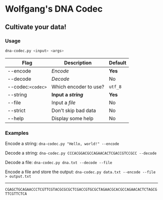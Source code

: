 #	Wolfgang's DNA Codec
##	Cultivate your data!

### Usage
```bash
dna-codec.py <input> <args>
```
| Flag				| Description			| Default	|
| -----------------	| ---------------------	| ---------	|
| --encode			| *Encode*				| **Yes**	|
| --decode			| *Decode*				| No		|
| --codec:`<codec>`	| Which	encoder to use?	| `utf_8`	|
| --string			| **Input a *string***	| **Yes**	|
| --file			| Input a *file*		| No		|
| --strict			| Don't skip bad data	| No		|
| --help			| Display some help		| No		|

### Examples
Encode a string:
`dna-codec.py "Hello, world!" --encode`

Decode a string:
`dna-codec.py CCCACGGACGCCAGAACACTCGACCGTCCGCC --decode`

Decode a file:
`dna-codec.py dna.txt --decode --file`

Encode a file and store the output:
`dna-codec.py data.txt --encode --file > output.txt`

----------------

```CGAGCTGCAGAACCCTCGTTCGTACGCGCGCTCGACCGTGCGCTAGAACGCACGCCAGAACACTCTAGCGTTCGTTCTCA```